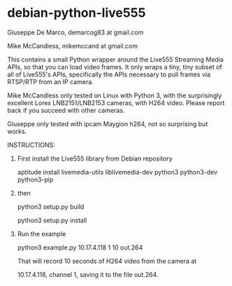 # debian-python-live555

Giuseppe De Marco, demarcog83 at gmail.com

Mike McCandless, mikemccand at gmail.com

This contains a small Python wrapper around the Live555 Streaming
Media APIs, so that you can load video frames.  It only wraps a tiny,
tiny subset of all of Live555's APIs, specifically the APIs necessary
to pull frames via RTSP/RTP from an IP camera.

Mike McCandless only tested on Linux with Python 3, with the surprisingly
excellent Lorex LNB2151/LNB2153 cameras, with H264 video.  Please
report back if you succeed with other cameras.

Giuseppe only tested with ipcam Maygion h264, not so surprising but works.

INSTRUCTIONS:

  1. First install the Live555 library from Debian repository
     
     aptitude install livemedia-utils liblivemedia-dev python3 python3-dev python3-pip

  2. then
     
     python3 setup.py build
     
     python3 setup.py install

  3. Run the example
     
     python3 example.py 10.17.4.118 1 10 out.264
    
     That will record 10 seconds of H264 video from the camera at

     10.17.4.118, channel 1, saving it to the file out.264.
